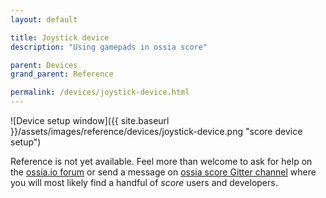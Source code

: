 ```yaml
---
layout: default

title: Joystick device
description: "Using gamepads in ossia score"

parent: Devices
grand_parent: Reference

permalink: /devices/joystick-device.html
---
```


![Device setup window]({{ site.baseurl }}/assets/images/reference/devices/joystick-device.png "score device setup")

Reference is not yet available. Feel more than welcome to ask for help on the [ossia.io forum](https://forum.ossia.io) or send a message on [ossia score Gitter channel](https://gitter.im/ossia/score) where you will most likely find a handful of *score* users and developers.